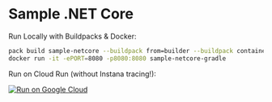 # Sample .NET Core

Run Locally with Buildpacks & Docker:

```sh
pack build sample-netcore --buildpack from=builder --buildpack containers.instana.io/instana/release/google/buildpack --builder gcr.io/buildpacks/builder
docker run -it -ePORT=8080 -p8080:8080 sample-netcore-gradle
```

Run on Cloud Run (without Instana tracing!):

[![Run on Google Cloud](https://deploy.cloud.run/button.svg)](https://deploy.cloud.run)
